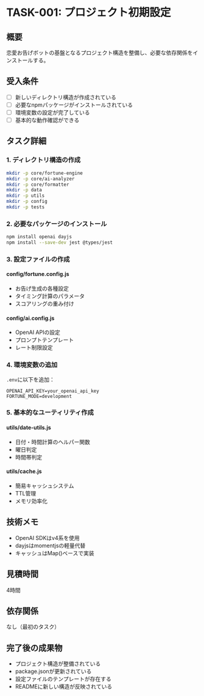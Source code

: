 # TASK-001: プロジェクト初期設定

## 概要
恋愛お告げボットの基盤となるプロジェクト構造を整備し、必要な依存関係をインストールする。

## 受入条件
- [ ] 新しいディレクトリ構造が作成されている
- [ ] 必要なnpmパッケージがインストールされている
- [ ] 環境変数の設定が完了している
- [ ] 基本的な動作確認ができる

## タスク詳細

### 1. ディレクトリ構造の作成
```bash
mkdir -p core/fortune-engine
mkdir -p core/ai-analyzer
mkdir -p core/formatter
mkdir -p data
mkdir -p utils
mkdir -p config
mkdir -p tests
```

### 2. 必要なパッケージのインストール
```bash
npm install openai dayjs
npm install --save-dev jest @types/jest
```

### 3. 設定ファイルの作成

#### config/fortune.config.js
- お告げ生成の各種設定
- タイミング計算のパラメータ
- スコアリングの重み付け

#### config/ai.config.js
- OpenAI APIの設定
- プロンプトテンプレート
- レート制限設定

### 4. 環境変数の追加
`.env`に以下を追加：
```
OPENAI_API_KEY=your_openai_api_key
FORTUNE_MODE=development
```

### 5. 基本的なユーティリティ作成

#### utils/date-utils.js
- 日付・時間計算のヘルパー関数
- 曜日判定
- 時間帯判定

#### utils/cache.js
- 簡易キャッシュシステム
- TTL管理
- メモリ効率化

## 技術メモ
- OpenAI SDKはv4系を使用
- dayjsはmomentjsの軽量代替
- キャッシュはMap()ベースで実装

## 見積時間
4時間

## 依存関係
なし（最初のタスク）

## 完了後の成果物
- プロジェクト構造が整備されている
- package.jsonが更新されている
- 設定ファイルのテンプレートが存在する
- READMEに新しい構造が反映されている